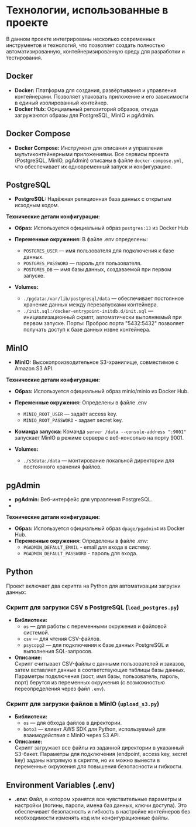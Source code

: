 # Технологии, использованные в проекте

В данном проекте интегрированы несколько современных инструментов и технологий, что позволяет создать полностью автоматизированную, контейнеризированную среду для разработки и тестирования.


## Docker
- **Docker:** Платформа для создания, развёртывания и управления контейнерами. Позволяет упаковать приложение и его зависимости в единый изолированный контейнер.
- **Docker Hub:** Официальный репозиторий образов, откуда загружаются образы для PostgreSQL, MinIO и pgAdmin.

## Docker Compose
- **Docker Compose:** Инструмент для описания и управления мультиконтейнерными приложениями. Все сервисы проекта (PostgreSQL, MinIO, pgAdmin) описаны в файле `docker-compose.yml`, что обеспечивает их одновременный запуск и конфигурацию.

## PostgreSQL
- **PostgreSQL:** Надёжная реляционная база данных с открытым исходным кодом.
  
**Технические детали конфигурации:**
- **Образ:** Используется официальный образ `postgres:13` из Docker Hub
  
- **Переменные окружения:** 
В файле .env определены:
  - `POSTGRES_USER` — имя пользователя для подключения к базе данных.
  - `POSTGRES_PASSWORD` — пароль для пользователя.
   - `POSTGRES_DB` — имя базы данных, создаваемой при первом запуске.
  
- **Volumes:**
    - `./pgdata:/var/lib/postgresql/data` — обеспечивает постоянное хранение данных между перезапусками контейнера.
    - `./init.sql:/docker-entrypoint-initdb.d/init.sql` — инициализационный скрипт, автоматически выполняемый при первом запуске.
Порты:
Проброс порта "5432:5432" позволяет получать доступ к базе данных извне контейнера.


## MinIO
- **MinIO:** Высокопроизводительное S3-хранилище, совместимое с Amazon S3 API.

**Технические детали конфигурации:**
 - **Образ:** Используется официальный образ minio/minio из Docker Hub.
 - **Переменные окружения:** Определены в файле .env
    - `MINIO_ROOT_USER` — задаёт access key.
    - `MINIO_ROOT_PASSWORD` - задает secret key.
- **Команда запуска:** Команда `server /data --console-address ":9001" `запускает MinIO в режиме сервера с веб-консолью на порту 9001.

- **Volumes:** 
  - `./s3data:/data` — монтирование локальной директории для постоянного хранения файлов.

## pgAdmin
- **pgAdmin:** Веб-интерфейс для управления PostgreSQL.
- 
**Технические детали конфигурации:**
-  **Образ:** Используется официальный образ `dpage/pgadmin4` из Docker Hub.
- **Переменные окружения:** Определены в файле .env:
    - `PGADMIN_DEFAULT_EMAIL` - email для входа в систему.
    - `PGADMIN_DEFAULT_PASSWORD` - пароль для входа.
  
## Python
Проект включает два скрипта на Python для автоматизации загрузки данных:

### Скрипт для загрузки CSV в PostgreSQL (`load_postgres.py`)
- **Библиотеки:**  
  - `os` — для работы с переменными окружения и файловой системой.
  - `csv` — для чтения CSV-файлов.
  - `psycopg2` — для подключения к базе данных PostgreSQL и выполнения SQL-запросов.
- **Описание:**  
  Скрипт считывает CSV-файлы с данными пользователей и заказов, затем вставляет данные в соответствующие таблицы базы данных. Параметры подключения (хост, имя базы, пользователь, пароль, порт) берутся из переменных окружения (с возможностью переопределения через файл `.env`).

### Скрипт для загрузки файлов в MinIO (`upload_s3.py`)
- **Библиотеки:**  
  - `os` — для обхода файлов в директории.
  - `boto3` — клиент AWS SDK для Python, используемый для взаимодействия с MinIO через S3 API.
- **Описание:**  
  Скрипт загружает все файлы из заданной директории в указанный S3-бакет. Параметры для подключения (endpoint, access key, secret key) заданы напрямую в скрипте, но их можно вынести в переменные окружения для повышения безопасности и гибкости.

## Environment Variables (.env)
- **.env:** Файл, в котором хранятся все чувствительные параметры и настройки (логины, пароли, имена баз данных, ключи доступа). Это обеспечивает безопасность и гибкость в настройке контейнеров без необходимости изменять код или конфигурационные файлы.